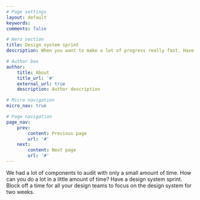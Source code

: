 ```yaml
---
# Page settings
layout: default
keywords:
comments: false

# Hero section
title: Design system sprint
description: When you want to make a lot of progress really fast. Have a design system sprint. 

# Author box
author:
    title: About
    title_url: '#'
    external_url: true
    description: Author description

# Micro navigation
micro_nav: true

# Page navigation
page_nav:
    prev:
        content: Previous page
        url: '#'
    next:
        content: Next page
        url: '#'
---
```


We had a lot of components to audit with only a small amount of time. How can you do a lot in a little amount of time? Have a design system sprint. Block off a time for all your design teams to focus on the design system for two weeks.
